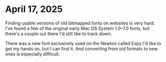 # April 17, 2025

Finding usable versions of old bitmapped fonts on websites is very hard. I've found a few of the original early Mac OS System 1.0–7.0 fonts, but there's a couple out there I'd still like to track down.

There was a new font exclusively used on the Newton called Espy I'd like to get my hands on, but I can find it. And converting from old formats to new ones is especially difficult.
